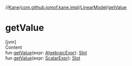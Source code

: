 //[Kane](../../index.md)/[com.github.jomof.kane.impl](../index.md)/[LinearModel](index.md)/[getValue](get-value.md)



# getValue  
[jvm]  
Content  
fun [getValue](get-value.md)(expr: [AlgebraicExpr](../-algebraic-expr/index.md)): [Slot](../-slot/index.md)  
fun [getValue](get-value.md)(expr: [ScalarExpr](../-scalar-expr/index.md)): [Slot](../-slot/index.md)  



